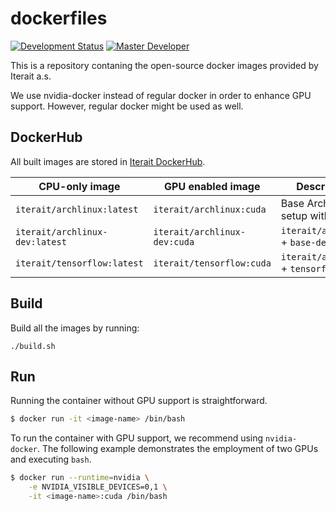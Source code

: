 # dockerfiles
[![Development Status](https://img.shields.io/badge/status-Regular-brightgreen.svg?style=flat)]()
[![Master Developer](https://img.shields.io/badge/master-Petr%20Bělohlávek-lightgrey.svg?style=flat)]()

This is a repository contaning the open-source docker images provided by Iterait a.s.

We use nvidia-docker instead of regular docker in order to enhance GPU support.
However, regular docker might be used as well.

## DockerHub
All built images are stored in [Iterait DockerHub](https://hub.docker.com/r/iterait/).

| CPU-only image                  | GPU enabled image               | Description                         |
| ------------------------------- | ------------------------------- | ----------------------------------- |
| `iterait/archlinux:latest`      | `iterait/archlinux:cuda`        | Base ArchLinux setup with `yay`.    |
| `iterait/archlinux-dev:latest`  | `iterait/archlinux-dev:cuda`    | `iterait/archlinux` + `base-devel`. |
| `iterait/tensorflow:latest`     | `iterait/tensorflow:cuda`       | `iterait/archlinux` + `tensorflow`. |

## Build
Build all the images by running:
```
./build.sh
```

## Run
Running the container without GPU support is straightforward.
```bash
$ docker run -it <image-name> /bin/bash
```

To run the container with GPU support, we recommend using `nvidia-docker`.
The following example demonstrates the employment of two GPUs and executing `bash`.

```bash
$ docker run --runtime=nvidia \
    -e NVIDIA_VISIBLE_DEVICES=0,1 \
    -it <image-name>:cuda /bin/bash
```
